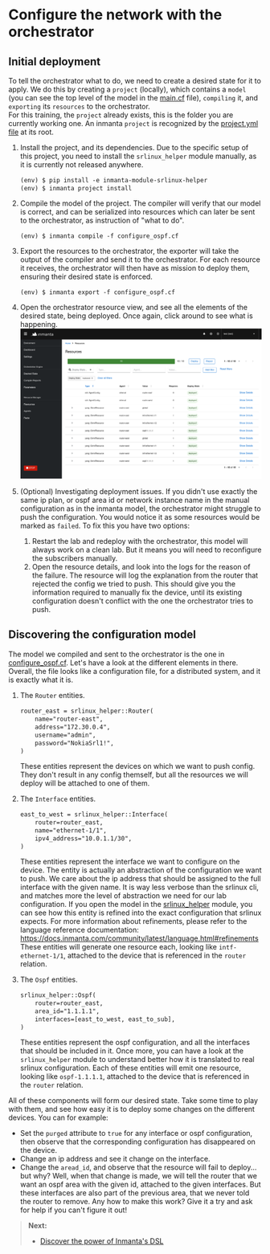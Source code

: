 # Configure the network with the orchestrator

## Initial deployment

To tell the orchestrator what to do, we need to create a desired state for it to apply.  We do this by creating a `project` (locally), which contains a `model` (you can see the top level of the model in the [main.cf](main.cf) file), `compiling` it, and `exporting` its `resources` to the orchestrator.  
For this training, the `project` already exists, this is the folder you are currently working one.  An inmanta `project` is recognized by the  [project.yml file](https://docs.inmanta.com/community/dev/reference/projectyml.html#project-yml) at its root.  

1. Install the project, and its dependencies.  Due to the specific setup of this project, you need to install the `srlinux_helper` module manually, as it is currently not released anywhere.
    ```console
    (env) $ pip install -e inmanta-module-srlinux-helper
    (env) $ inmanta project install
    ```

2. Compile the model of the project.  The compiler will verify that our model is correct, and can be serialized into resources which can later be sent to the orchestrator, as instruction of "what to do".
    ```console
    (env) $ inmanta compile -f configure_ospf.cf
    ```

3. Export the resources to the orchestrator, the exporter will take the output of the compiler and send it to the orchestrator.  For each resource it receives, the orchestrator will then have as mission to deploy them, ensuring their desired state is enforced.
    ```console
    (env) $ inmanta export -f configure_ospf.cf
    ```

4. Open the orchestrator resource view, and see all the elements of the desired state, being deployed.  Once again, click around to see what is happening.
    ![Alt text](images/orchestrator-resources-page.png)

5. (Optional) Investigating deployment issues.  If you didn't use exactly the same ip plan, or ospf area id or network instance name in the manual configuration as in the inmanta model, the orchestrator might struggle to push the configuration.  You would notice it as some resources would be marked as `failed`.  To fix this you have two options:
    1. Restart the lab and redeploy with the orchestrator, this model will always work on a clean lab.  But it means you will need to reconfigure the subscribers manually.
    2. Open the resource details, and look into the logs for the reason of the failure.  The resource will log the explanation from the router that rejected the config we tried to push.  This should give you the information required to manually fix the device, until its existing configuration doesn't conflict with the one the orchestrator tries to push.


## Discovering the configuration model

The model we compiled and sent to the orchestrator is the one in [configure_ospf.cf](./configure_ospf.cf).  Let's have a look at the different elements in there.  Overall, the file looks like a configuration file, for a distributed system, and it is exactly what it is.

1. The `Router` entities.
    ```
    router_east = srlinux_helper::Router(
        name="router-east",
        address="172.30.0.4",
        username="admin",
        password="NokiaSrl1!",
    )
    ```

    These entities represent the devices on which we want to push config.  They don't result in any config themself, but all the resources we will deploy will be attached to one of them.

2. The `Interface` entities.
    ```
    east_to_west = srlinux_helper::Interface(
        router=router_east,
        name="ethernet-1/1",
        ipv4_address="10.0.1.1/30",
    )
    ```

    These entities represent the interface we want to configure on the device.  The entity is actually an abstraction of the configuration we want to push.  We care about the ip address that should be assigned to the full interface with the given name.  It is way less verbose than the srlinux cli, and matches more the level of abstraction we need for our lab configuration.  If you open the model in the [srlinux_helper](./inmanta-module-srlinux-helper/model/_init.cf#L82) module, you can see how this entity is refined into the exact configuration that srlinux expects.  For more information about refinements, please refer to the language reference documentation: https://docs.inmanta.com/community/latest/language.html#refinements  
    These entities will generate one resource each, looking like `intf-ethernet-1/1`, attached to the device that is referenced in the `router` relation.

3. The `Ospf` entities.
    ```
    srlinux_helper::Ospf(
        router=router_east,
        area_id="1.1.1.1",
        interfaces=[east_to_west, east_to_sub],
    )
    ```

    These entities represent the ospf configuration, and all the interfaces that should be included in it.  Once more, you can have a look at the `srlinux_helper` module to understand better how it is translated to real srlinux configuration.  Each of these entities will emit one resource, looking like `ospf-1.1.1.1`, attached to the device that is referenced in the `router` relation.

All of these components will form our desired state.  Take some time to play with them, and see how easy it is to deploy some changes on the different devices.  You can for example:
- Set the `purged` attribute to `true` for any interface or ospf configuration, then observe that the corresponding configuration has disappeared on the device.
- Change an ip address and see it change on the interface.
- Change the `aread_id`, and observe that the resource will fail to deploy... but why?  Well, when that change is made, we will tell the router that we want an ospf area with the given id, attached to the given interfaces.  But these interfaces are also part of the previous area, that we never told the router to remove.  Any how to make this work?  Give it a try and ask for help if you can't figure it out!


> **Next:**
> - [Discover the power of Inmanta's DSL](./2-getting-further.md)
